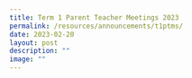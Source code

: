 ```yaml
---
title: Term 1 Parent Teacher Meetings 2023
permalink: /resources/announcements/t1ptms/
date: 2023-02-20
layout: post
description: ""
image: ""
---
```

